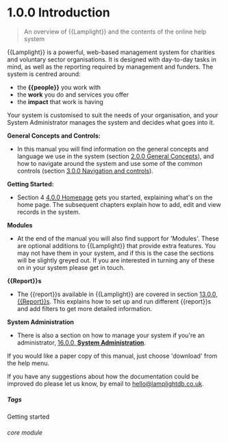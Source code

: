# 1.0.0 Introduction

> An overview of {{Lamplight}} and the contents of the online help system

{{Lamplight}} is a powerful, web-based management system for charities and voluntary sector organisations. It is designed with day-to-day tasks in mind, as well as the reporting required by management and funders. The system is centred around:

-	the **{{people}}** you work with
-	the **work** you do and services you offer 
-	the **impact** that work is having

Your system is customised to suit the needs of your organisation, and your System Administrator manages the system and decides what goes into it.

**General Concepts and Controls:**
- In this manual you will find information on the general concepts and language we use in the system (section [2.0.0  General Concepts](/help/index/p/2.0.0)), and how to navigate around the system and use some of the common controls (section [3.0.0  Navigation and controls](/help/index/p/3.0.0)).

**Getting Started:**
- Section 4 [4.0.0  Homepage](/help/index/p/4.0.0) gets you started, explaining what's on the home page. The subsequent chapters explain how to add, edit and view records in the system. 

**Modules**
- At the end of the manual you will also find support for 'Modules'. These are optional additions to {{Lamplight}} that provide extra features. You may not have them in your system, and if this is the case the sections will be slightly greyed out. If you are interested in turning any of these on in your system please get in touch. 

**{{Report}}s**
- The {{report}}s available in {{Lamplight}} are covered in section [13.0.0, {{Report}}s](/help/index/p/13.0.0). This explains how to set up and run different {{report}}s and add filters to get more detailed information. 

**System Administration**
- There is also a section on how to manage your system if you're an administrator, [16.0.0, **System Administration**](/help/index/p/16.0.0).

If you would like a paper copy of this manual, just choose 'download' from the help menu.

If you have any suggestions about how the documentation could be improved do please let us know, by email to [hello@lamplightdb.co.uk](mailto:hello@lamplightdb.co.uk). 


##### Tags
Getting started

###### core module

